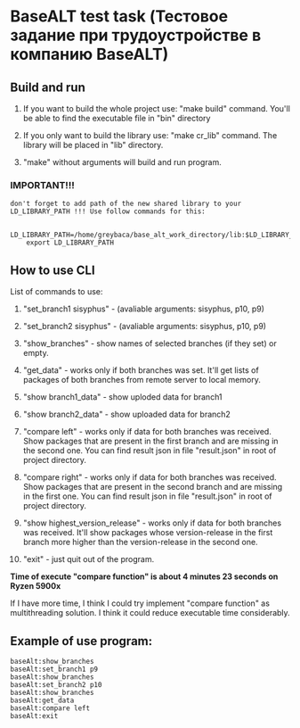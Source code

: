 # BaseALT test task (Тестовое задание при трудоустройстве в компанию BaseALT)

## Build and run

1. If you want to build the whole project use: "make build" command. You'll be able to find the executable file in "bin" directory

2. If you only want to build the library use: "make cr_lib" command. The library will be placed in "lib" directory.

3. "make" without arguments will build and run program.

### IMPORTANT!!!

    don't forget to add path of the new shared library to your LD_LIBRARY_PATH !!! Use follow commands for this:

        LD_LIBRARY_PATH=/home/greybaca/base_alt_work_directory/lib:$LD_LIBRARY_PATH
        export LD_LIBRARY_PATH

## How to use CLI

List of commands to use:

1. "set_branch1 sisyphus" - (avaliable arguments: sisyphus, p10, p9)

2. "set_branch2 sisyphus" - (avaliable arguments: sisyphus, p10, p9)

3. "show_branches" - show names of selected branches (if they set) or empty.

4. "get_data" - works only if both branches was set. It'll get lists of packages of both branches from remote server to local memory.

5. "show branch1_data" - show uploded data for branch1

6. "show branch2_data" - show uploaded data for branch2

7. "compare left" - works only if data for both branches was received. Show packages that are present in the first branch and are missing in the second one. You can find result json in file "result.json" in root of project directory.

8. "compare right" - works only if data for both branches was received. Show packages that are present in the second branch and are missing in the first one. You can find result json in file "result.json" in root of project directory.

9. "show highest_version_release" - works only if data for both branches was received. It'll show packages whose version-release in the first branch more higher than the version-release in the second one.

10. "exit" - just quit out of the program.

**Time of execute "compare function" is about 4 minutes 23 seconds on Ryzen 5900x**

If I have more time, I think I could try implement "compare function" as multithreading solution. I think it could reduce executable time considerably. 

## Example of use program:
```
baseAlt:show_branches
baseAlt:set_branch1 p9
baseAlt:show_branches
baseAlt:set_branch2 p10
baseAlt:show_branches
baseAlt:get_data
baseAlt:compare left
baseAlt:exit
```
